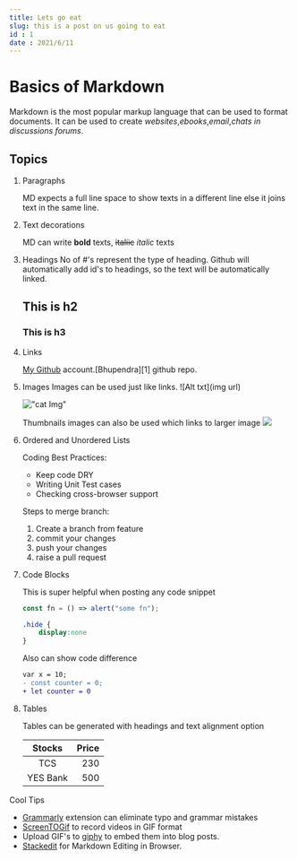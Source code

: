 ```yaml
---
title: Lets go eat 
slug: this is a post on us going to eat
id : 1
date : 2021/6/11
---
```




# Basics of Markdown
Markdown is the most popular markup language that can be used to format documents. It can be used to create *websites*,*ebooks*,*email*,*chats in discussions forums*.

## Topics
1. Paragraphs 

    MD expects a full line space to show texts in a different line else it joins text in the same line.
2.  Text decorations

    MD can write **bold** texts, ~~italiic~~ *italic*  texts
3. Headings
    No of #'s represent the type of heading. Github will automatically add id's to headings, so the text will be automatically linked. 
    ## This is h2
    ### This is h3
4. Links

   [My Github](https://github.com/bhupendra1011 "all repos") account.[Bhupendra][1] github repo.

5. Images
    Images can be used just like links. ![Alt txt](img url)

    !["cat Img"](http://placekitten.com/200/200)

    Thumbnails images can also be used which links to larger image 
    [<img src="http://placekitten.com/20/20">](http://placekitten.com/200/200)

6. Ordered and Unordered Lists

    Coding Best Practices:

    * Keep code DRY
    * Writing Unit Test cases
    * Checking cross-browser support

    Steps to merge branch:

    1. Create a branch from feature
    1. commit your changes
    1. push your changes
    1. raise a pull request

7. Code Blocks

    This is super helpful when posting any code snippet


    ```js
    const fn = () => alert("some fn");
    ```




    ```css
    .hide {
        display:none
    }
    ```


    Also can show code difference


    ```diff
    var x = 10;
    - const counter = 0;
    + let counter = 0
    ```



8. Tables 

    Tables can be generated with headings and text alignment option

    |Stocks|Price|
    |:-----:|------:|
    |TCS|230|
    |YES Bank|500|



Cool Tips 

 * [Grammarly](https://marketplace.visualstudio.com/items?itemName=znck.grammarly) extension can eliminate typo and grammar mistakes
 * [ScreenTOGif](https://www.screentogif.com/) to record videos in GIF format
 * Upload GIF's to [giphy](https://giphy.com/) to embed them into blog posts.
 * [Stackedit](https://stackedit.io/) for Markdown Editing in Browser.
